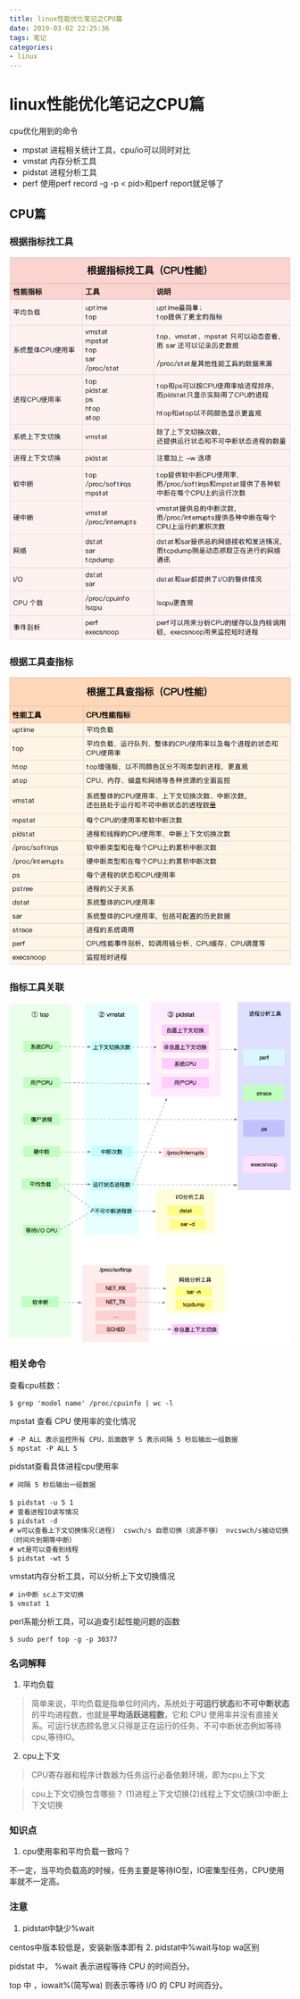 ```yaml
---
title: linux性能优化笔记之CPU篇
date: 2019-03-02 22:25:36
tags: 笔记
categories:
- linux
---
```

# linux性能优化笔记之CPU篇

cpu优化用到的命令

- mpstat
进程相关统计工具，cpu/io可以同时对比
- vmstat
内存分析工具
- pidstat
进程分析工具
- perf 使用perf record -g -p < pid>和perf report就足够了


## CPU篇

### 根据指标找工具

![image](https://github.com/TrumanDu/pic_repository/blob/master/%E6%A0%B9%E6%8D%AE%E6%8C%87%E6%A0%87%E6%89%BE%E5%B7%A5%E5%85%B7(CPU%E6%80%A7%E8%83%BD).png?raw=true)

### 根据工具查指标
![image](https://github.com/TrumanDu/pic_repository/blob/master/%E6%A0%B9%E6%8D%AE%E5%B7%A5%E5%85%B7%E6%9F%A5%E6%8C%87%E6%A0%87.png?raw=true)

### 指标工具关联
![image](https://github.com/TrumanDu/pic_repository/blob/master/%E6%8C%87%E6%A0%87%E5%B7%A5%E5%85%B7%E5%85%B3%E8%81%94.png?raw=true)

### 相关命令
查看cpu核数：

```
$ grep 'model name' /proc/cpuinfo | wc -l
```
mpstat 查看 CPU 使用率的变化情况

```
# -P ALL 表示监控所有 CPU，后面数字 5 表示间隔 5 秒后输出一组数据
$ mpstat -P ALL 5
```
pidstat查看具体进程cpu使用率

```
# 间隔 5 秒后输出一组数据

$ pidstat -u 5 1
# 查看进程IO读写情况
$ pidstat -d 
# w可以查看上下文切换情况(进程)  cswch/s 自愿切换（资源不够） nvcswch/s被动切换（时间片到期等中断）
# wt是可以查看到线程
$ pidstat -wt 5
```
vmstat内存分析工具，可以分析上下文切换情况

```
# in中断 sc上下文切换
$ vmstat 1
```

perl系能分析工具，可以追查引起性能问题的函数

```
$ sudo perf top -g -p 30377
```
### 名词解释

1. 平均负载
>简单来说，平均负载是指单位时间内，系统处于**可运行状态**和**不可中断状态**的平均进程数，也就是**平均活跃进程数**，它和 CPU 使用率并没有直接关系。可运行状态顾名思义只得是正在运行的任务，不可中断状态例如等待cpu,等待IO。

2. cpu上下文
>CPU寄存器和程序计数器为任务运行必备依赖环境，即为cpu上下文

>cpu上下文切换包含哪些？
>(1)进程上下文切换(2)线程上下文切换(3)中断上下文切换

### 知识点

1. cpu使用率和平均负载一致吗？

不一定，当平均负载高的时候，任务主要是等待IO型，IO密集型任务，CPU使用率就不一定高。


### 注意

1. pidstat中缺少%wait

centos中版本较低是，安装新版本即有
2. pidstat中%wait与top wa区别

pidstat 中， %wait 表示进程等待 CPU 的时间百分。

top 中 ，iowait%(简写wa) 则表示等待 I/O 的 CPU 时间百分。

